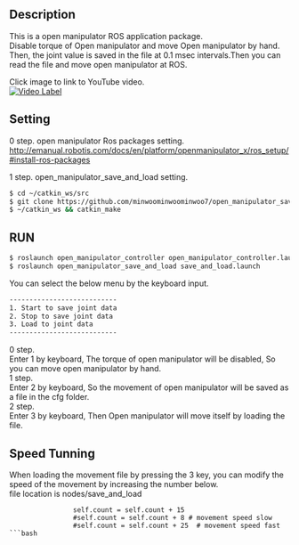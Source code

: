 ## Description 
This is a open manipulator ROS application package.     
Disable torque of Open manipulator and move Open manipulator by hand.   
Then, the joint value is saved in the file at 0.1 msec intervals.Then you can read the file and move open manipulator at ROS.  

Click image to link to YouTube video.  
[![Video Label](http://img.youtube.com/vi/PH-7JwGH9uM/0.jpg)](https://youtu.be/PH-7JwGH9uM?t=0s)   


## Setting  
0 step. open manipulator Ros packages setting.   
http://emanual.robotis.com/docs/en/platform/openmanipulator_x/ros_setup/#install-ros-packages  

1 step. open_manipulator_save_and_load setting.   
```bash
$ cd ~/catkin_ws/src
$ git clone https://github.com/minwoominwoominwoo7/open_manipulator_save_and_load.git
$ ~/catkin_ws && catkin_make 
```

## RUN  
```bash
$ roslaunch open_manipulator_controller open_manipulator_controller.launch
$ roslaunch open_manipulator_save_and_load save_and_load.launch
```
You can select the below menu by the keyboard input.  
```bash
---------------------------
1. Start to save joint data
2. Stop to save joint data
3. Load to joint data
---------------------------
```
0 step.   
Enter 1 by keyboard, The torque of open manipulator will be disabled, So you can move open manipulator by hand.  
1 step.   
Enter 2 by keyboard, So the movement of open manipulator will be saved as a file in the cfg folder.  
2 step.   
Enter 3 by keyboard, Then Open manipulator will move itself by loading the file.  

## Speed Tunning
When loading the movement file by pressing the 3 key, you can modify the speed of the movement by increasing the number below.  
file location is nodes/save_and_load  
```
                self.count = self.count + 15
                #self.count = self.count + 8 # movement speed slow
                #self.count = self.count + 25  # movement speed fast
```bash

  
